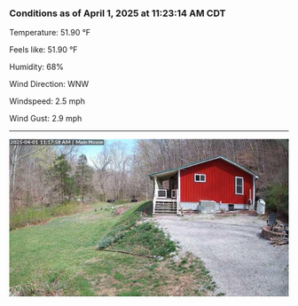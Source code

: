 ### Conditions as of April 1, 2025 at 11:23:14 AM CDT 

Temperature: 51.90 &deg;F

Feels like: 51.90 &deg;F

Humidity: 68%

Wind Direction: WNW

Windspeed: 2.5 mph

Wind Gust: 2.9 mph

---

<img src="./images/latest.jpeg"/>

